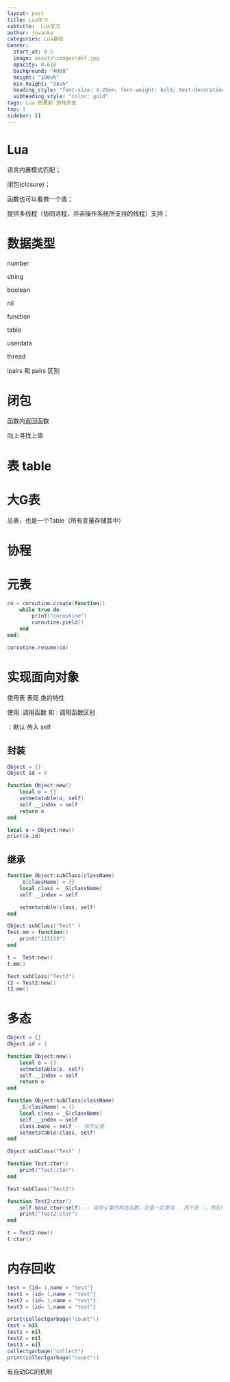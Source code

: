 ```yaml
---
layout: post
title: Lua学习
subtitle:  Lua学习
author: jovanko
categories: Lua基础
banner:
  start_at: 8.5
  image: assets\images\def.jpg
  opacity: 0.618
  background: "#000"
  height: "100vh"
  min_height: "38vh"
  heading_style: "font-size: 4.25em; font-weight: bold; text-decoration: underline"
  subheading_style: "color: gold"
tags: Lua 热更新 游戏开发
top: 1
sidebar: []
---
```


# Lua

语言内置模式匹配；

闭包(closure)；

函数也可以看做一个值；

提供多线程（协同进程，并非操作系统所支持的线程）支持；


# 数据类型

number 

string

boolean

nil

function

table

userdata

thread


ipairs 和 pairs 区别


# 闭包

函数内返回函数

向上寻找上值


# 表 table 


# 大G表

总表，也是一个Table（所有变量存储其中）


# 协程


# 元表

```lua
co = coroutine.create(function()
    while true do
        print("coroutine")
        coroutine.yield()
    end
end)

coroutine.resume(co)
```

# 实现面向对象

使用表 表现 类的特性


使用 .调用函数 和 : 调用函数区别

：默认 传入 self


## 封装

```lua
Object = {}
Object.id = 0

function Object:new()
    local o = {}
    setmetatable(o, self)
    self.__index = self
    return o
end

local o = Object:new()
print(o.id)
```

## 继承

```lua
function Object:subClass(className)
    _G[className] = {}
    local class = _G[className]
    self.__index = self

    setmetatable(class, self)
end

Object:subClass("Test" )
Test.mm = function()
    print("123123")
end

t =  Test:new()
t.mm()

Test:subClass("Test2")
t2 = Test2:new()
t2.mm()

```


# 多态

```lua
Object = {}
Object.id = 1

function Object:new()
    local o = {}
    setmetatable(o, self)
    self.__index = self
    return o
end

function Object:subClass(className)
    _G[className] = {}
    local class = _G[className]
    self.__index = self
    class.base = self -- 保存父类
    setmetatable(class, self)
end

Object:subClass("Test" )

function Test:ctor()
    print("Test:ctor")
end

Test:subClass("Test2")

function Test2:ctor()
    self.base.ctor(self) -- 调用父类的构造函数，这里一定要用 . 而不是 :，然后传入 self
    print("Test2:ctor")
end

t = Test2:new()
t:ctor()
```


# 内存回收

```lua
test = {id= 1,name = "test"}
test1 = {id= 1,name = "test"}
test2 = {id= 1,name = "test"}
test3 = {id= 1,name = "test"}

print(collectgarbage("count"))
test = nil
test1 = nil
test2 = nil
test3 = nil
collectgarbage("collect")
print(collectgarbage("count"))
```

有自动GC的机制
